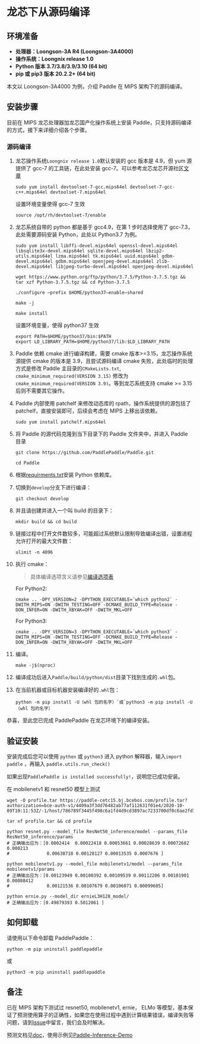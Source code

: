 # **龙芯下从源码编译**

## 环境准备

* **处理器：Loongson-3A R4 (Loongson-3A4000)**
* **操作系统：Loongnix release 1.0**
* **Python 版本 3.7/3.8/3.9/3.10 (64 bit)**
* **pip 或 pip3 版本 20.2.2+ (64 bit)**

本文以 Loongson-3A4000 为例，介绍 Paddle 在 MIPS 架构下的源码编译。

## 安装步骤

目前在 MIPS 龙芯处理器加龙芯国产化操作系统上安装 Paddle，只支持源码编译的方式，接下来详细介绍各个步骤。

<a name="mips_source"></a>
### **源码编译**

1. 龙芯操作系统`Loongnix release 1.0`默认安装的 gcc 版本是 4.9，但 yum 源提供了 gcc-7 的工具链，在此处安装 gcc-7。可以参考龙芯龙芯开源社区[文章](http://www.loongnix.org/index.php/Gcc7.3.0)

    ```
    sudo yum install devtoolset-7-gcc.mips64el devtoolset-7-gcc-c++.mips64el devtoolset-7.mips64el
    ```

    设置环境变量使得 gcc-7 生效

    ```
    source /opt/rh/devtoolset-7/enable
    ```

2. 龙芯系统自带的 python 都是基于 gcc4.9，在第 1 步时选择使用了 gcc-7.3，此处需要源码安装 Python，此处以 Python3.7 为例。

    ```
    sudo yum install libffi-devel.mips64el openssl-devel.mips64el libsqlite3x-devel.mips64el sqlite-devel.mips64el lbzip2-utils.mips64el lzma.mips64el tk.mips64el uuid.mips64el gdbm-devel.mips64el gdbm.mips64el openjpeg-devel.mips64el zlib-devel.mips64el libjpeg-turbo-devel.mips64el openjpeg-devel.mips64el
    ```

    ```
    wget https://www.python.org/ftp/python/3.7.5/Python-3.7.5.tgz && tar xzf Python-3.7.5.tgz && cd Python-3.7.5
    ```

    ```
    ./configure –prefix $HOME/python37–enable−shared
    ```

    ```
    make -j
    ```

    ```
    make install
    ```

    设置环境变量，使得 python37 生效

    ```
    export PATH=$HOME/python37/bin:$PATH
    export LD_LIBRARY_PATH=$HOME/python37/lib:$LD_LIBRARY_PATH
    ```

3. Paddle 依赖 cmake 进行编译构建，需要 cmake 版本>=3.15，龙芯操作系统源提供 cmake 的版本是 3.9，且尝试源码编译 cmake 失败，此处临时的处理方式是修改 Paddle 主目录的`CMakeLists.txt`, `cmake_minimum_required(VERSION 3.15)` 修改为 `cmake_minimum_required(VERSION 3.9)`。等到龙芯系统支持 cmake >= 3.15 后则不需要其它操作。


4. Paddle 内部使用 patchelf 来修改动态库的 rpath，操作系统提供的源包括了 patchelf，直接安装即可，后续会考虑在 MIPS 上移出该依赖。

    ```
    sudo yum install patchelf.mips64el
    ```

5. 将 Paddle 的源代码克隆到当下目录下的 Paddle 文件夹中，并进入 Paddle 目录

    ```
    git clone https://github.com/PaddlePaddle/Paddle.git
    ```

    ```
    cd Paddle
    ```

6. 根据[requirments.txt](https://github.com/PaddlePaddle/Paddle/blob/develop/python/requirements.txt)安装 Python 依赖库。


7. 切换到`develop`分支下进行编译：

    ```
    git checkout develop
    ```

6. 并且请创建并进入一个叫 build 的目录下：

    ```
    mkdir build && cd build
    ```

7. 链接过程中打开文件数较多，可能超过系统默认限制导致编译出错，设置进程允许打开的最大文件数：

    ```
    ulimit -n 4096
    ```

8. 执行 cmake：

    >具体编译选项含义请参见[编译选项表](https://www.paddlepaddle.org.cn/documentation/docs/zh/develop/install/Tables.html#Compile)

    For Python2:
    ```
    cmake .. -DPY_VERSION=2 -DPYTHON_EXECUTABLE=`which python2` -DWITH_MIPS=ON -DWITH_TESTING=OFF -DCMAKE_BUILD_TYPE=Release -DON_INFER=ON -DWITH_XBYAK=OFF -DWITH_MKL=OFF
    ```

    For Python3:
    ```
    cmake .. -DPY_VERSION=3 -DPYTHON_EXECUTABLE=`which python3` -DWITH_MIPS=ON -DWITH_TESTING=OFF -DCMAKE_BUILD_TYPE=Release -DON_INFER=ON -DWITH_XBYAK=OFF -DWITH_MKL=OFF
    ```

9. 编译。

    ```
    make -j$(nproc)
    ```

10. 编译成功后进入`Paddle/build/python/dist`目录下找到生成的`.whl`包。

11. 在当前机器或目标机器安装编译好的`.whl`包：

    ```
    python -m pip install -U（whl 包的名字）`或`python3 -m pip install -U（whl 包的名字）
    ```

恭喜，至此您已完成 PaddlePaddle 在龙芯环境下的编译安装。


## **验证安装**
安装完成后您可以使用 `python` 或 `python3` 进入 python 解释器，输入`import paddle` ，再输入
 `paddle.utils.run_check()`

如果出现`PaddlePaddle is installed successfully!`，说明您已成功安装。

在 mobilenetv1 和 resnet50 模型上测试

```
wget -O profile.tar https://paddle-cetc15.bj.bcebos.com/profile.tar?authorization=bce-auth-v1/4409a3f3dd76482ab77af112631f01e4/2020-10-09T10:11:53Z/-1/host/786789f3445f498c6a1fd4d9cd3897ac7233700df0c6ae2fd78079eba89bf3fb
```
```
tar xf profile.tar && cd profile
```
```
python resnet.py --model_file ResNet50_inference/model --params_file ResNet50_inference/params
# 正确输出应为：[0.0002414  0.00022418 0.00053661 0.00028639 0.00072682 0.000213
#              0.00638718 0.00128127 0.00013535 0.0007676 ]
```
```
python mobilenetv1.py --model_file mobilenetv1/model --params_file mobilenetv1/params
# 正确输出应为：[0.00123949 0.00100392 0.00109539 0.00112206 0.00101901 0.00088412
#              0.00121536 0.00107679 0.00106071 0.00099605]
```
```
python ernie.py --model_dir ernieL3H128_model/
# 正确输出应为：[0.49879393 0.5012061 ]
```

## **如何卸载**
请使用以下命令卸载 PaddlePaddle：

```
python -m pip uninstall paddlepaddle
```
或
```
python3 -m pip uninstall paddlepaddle
```


## **备注**

已在 MIPS 架构下测试过 resnet50, mobilenetv1, ernie， ELMo 等模型，基本保证了预测使用算子的正确性，如果您在使用过程中遇到计算结果错误，编译失败等问题，请到[issue](https://github.com/PaddlePaddle/Paddle/issues)中留言，我们会及时解决。

预测文档见[doc](https://www.paddlepaddle.org.cn/documentation/docs/zh/develop/guides/05_inference_deployment/inference/native_infer.html)，使用示例见[Paddle-Inference-Demo](https://github.com/PaddlePaddle/Paddle-Inference-Demo)
